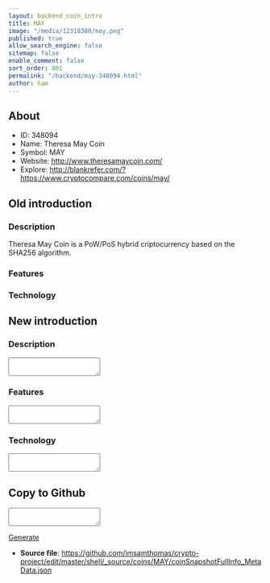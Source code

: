 ```yaml
---
layout: backend_coin_intro
title: MAY
image: "/media/12318380/may.png"
published: true
allow_search_engine: false
sitemap: false
enable_comment: false
sort_order: 801
permalink: "/backend/may-348094.html"
author: Sam
---
```


## About

- ID: 348094
- Name: Theresa May Coin
- Symbol: MAY
- Website: http://www.theresamaycoin.com/
- Explore: http://blankrefer.com/?https://www.cryptocompare.com/coins/may/


## Old introduction

### Description

<p>Theresa May Coin is a PoW/PoS hybrid criptocurrency based on the SHA256 algorithm.</p>

### Features


### Technology




## New introduction


### Description
<textarea id="meta_description" name="description"></textarea>

### Features
<textarea id="meta_features" name="features"></textarea>

### Technology
<textarea id="meta_technology" name="technology"></textarea>


## Copy to Github

<textarea id="coinsnapshotfullinfo_metadata"></textarea>

<a href="#gen" onclick="generateMetaDatJson()">Generate</a>

- **Source file**: <a href="https://github.com/imsamthomas/crypto-project/edit/master/shell/_source/coins/MAY/coinSnapshotFullInfo_MetaData.json">https://github.com/imsamthomas/crypto-project/edit/master/shell/_source/coins/MAY/coinSnapshotFullInfo_MetaData.json</a>

